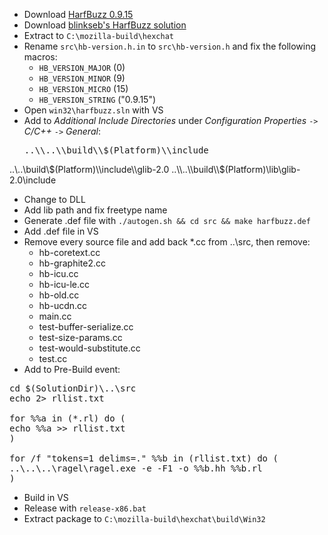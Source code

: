 * Download [HarfBuzz 0.9.15](http://cgit.freedesktop.org/harfbuzz/snapshot/harfbuzz-0.9.15.zip)
 * Download [blinkseb's HarfBuzz solution](https://github.com/blinkseb/harfbuzz)
 * Extract to `C:\mozilla-build\hexchat`
 * Rename `src\hb-version.h.in` to `src\hb-version.h` and fix the following macros:
	* `HB_VERSION_MAJOR` (0)
	* `HB_VERSION_MINOR` (9)
	* `HB_VERSION_MICRO` (15)
	* `HB_VERSION_STRING` ("0.9.15")
 * Open `win32\harfbuzz.sln` with VS
 * Add to _Additional Include Directories_ under _Configuration Properties_ `->` _C/C++_ `->` _General_:
	<pre>..\\..\\build\\$(Platform)\\include
..\\..\\build\\$(Platform)\\include\\glib-2.0
..\\..\\build\\$(Platform)\\lib\\glib-2.0\\include</pre>
 * Change to DLL
 * Add lib path and fix freetype name
 * Generate .def file with `./autogen.sh && cd src && make harfbuzz.def`
 * Add .def file in VS
 * Remove every source file and add back *.cc from ..\src, then remove:
	* hb-coretext.cc
	* hb-graphite2.cc
	* hb-icu.cc
	* hb-icu-le.cc
	* hb-old.cc
	* hb-ucdn.cc
	* main.cc
	* test-buffer-serialize.cc
	* test-size-params.cc
	* test-would-substitute.cc
	* test.cc
 * Add to Pre-Build event:
<pre>cd $(SolutionDir)\..\src
echo 2> rllist.txt

for %%a in (*.rl) do (
echo %%a >> rllist.txt
)

for /f "tokens=1 delims=." %%b in (rllist.txt) do (
..\..\..\ragel\ragel.exe -e -F1 -o %%b.hh %%b.rl
)
</pre>
 * Build in VS
 * Release with `release-x86.bat`
 * Extract package to `C:\mozilla-build\hexchat\build\Win32`
